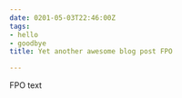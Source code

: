 ```yaml
---
date: 0201-05-03T22:46:00Z
tags:
- hello
- goodbye
title: Yet another awesome blog post FPO

---
```

FPO text